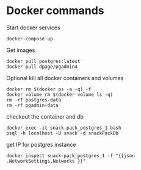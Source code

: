 # Docker commands

Start docker services
```
docker-compose up
```

Get images
```
docker pull postgres:latest
docker pull dpage/pgadmin4
```

Optional kill all docker containers and volumes
```
docker rm $(docker ps -a -q) -f
docker volume rm $(docker volume ls -q)
rm -rf postgres-data
rm -rf pgadmin-data
```

checkout the container and db
```
docker exec -it snack-pack_postgres_1 bash
psql -h localhost -U snack -d snackPackDb
```


get IP for postgres instance
```
docker inspect snack-pack_postgres_1 -f "{{json .NetworkSettings.Networks }}"
```
